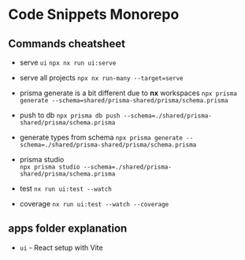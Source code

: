 # Code Snippets Monorepo

## Commands cheatsheet

- serve `ui`
  `npx nx run ui:serve`

- serve all projects
  `npx nx run-many --target=serve`

- prisma generate is a bit different due to **nx** workspaces
  `npx prisma generate --schema=shared/prisma-shared/prisma/schema.prisma`

- push to db
  `npx prisma db push --schema=./shared/prisma-shared/prisma/schema.prisma`

- generate types from schema
  `npx prisma generate --schema=./shared/prisma-shared/prisma/schema.prisma`

- prisma studio  
  `npx prisma studio --schema=./shared/prisma-shared/prisma/schema.prisma`

- test
  `nx run ui:test --watch`

- coverage
  `nx run ui:test --watch --coverage`

## apps folder explanation

- `ui` - React setup with Vite
